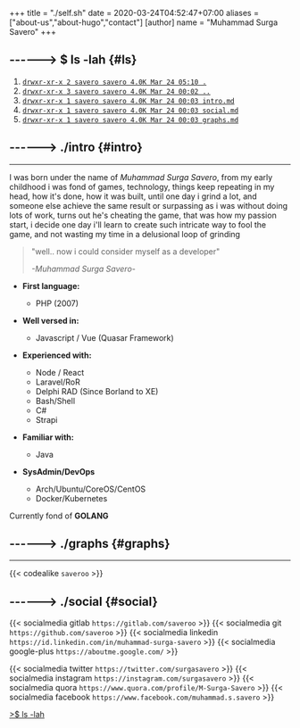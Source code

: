 +++
title = "./self.sh"
date = 2020-03-24T04:52:47+07:00
aliases = ["about-us","about-hugo","contact"]
[author]
name = "Muhammad Surga Savero"
+++

------> $ ls -lah {#ls}
---
1. [`drwxr-xr-x 2 savero savero 4.0K Mar 24 05:10 .`](../)  
2. [`drwxr-xr-x 3 savero savero 4.0K Mar 24 00:02 ..`]()  
3. [`drwxr-xr-x 1 savero savero 4.0K Mar 24 00:03 intro.md`](#intro)  
4. [`drwxr-xr-x 1 savero savero 4.0K Mar 24 00:03 social.md`](#social)  
5. [`drwxr-xr-x 1 savero savero 4.0K Mar 24 00:03 graphs.md`](#graphs)  

------> ./intro {#intro}
---
---
I was born under the name of *Muhammad Surga Savero*, 
from my early childhood i was fond of games, technology,
things keep repeating in my head, how it's done, how it was built,
until one day i grind a lot, and someone else achieve the same result or surpassing as i was without doing lots of work,
turns out he's cheating the game, that was how my passion start, i decide one day i'll learn
to create such intricate way to fool the game, and not wasting my time in a delusional loop of grinding

> "well.. now i could consider myself as a developer"
>
> _-Muhammad Surga Savero-_

- **First language:**
    - PHP (2007)
- **Well versed in:**
    - Javascript / Vue (Quasar Framework)
- **Experienced with:**
    - Node / React
    - Laravel/RoR
    - Delphi RAD (Since Borland to XE)
    - Bash/Shell
    - C#
    - Strapi
- **Familiar with:** 
    - Java

- **SysAdmin/DevOps**
    - Arch/Ubuntu/CoreOS/CentOS
    - Docker/Kubernetes

Currently fond of **GOLANG**

------> ./graphs {#graphs}
---
---
{{< codealike `saveroo` >}}  

------> ./social {#social}
---
{{< socialmedia gitlab `https://gitlab.com/saveroo` >}}
{{< socialmedia git `https://github.com/saveroo` >}}
{{< socialmedia linkedin `https://id.linkedin.com/in/muhammad-surga-savero` >}}
{{< socialmedia google-plus `https://aboutme.google.com/` >}}

{{< socialmedia twitter `https://twitter.com/surgasavero` >}}
{{< socialmedia instagram `https://instagram.com/surgasavero` >}}
{{< socialmedia quora `https://www.quora.com/profile/M-Surga-Savero` >}}
{{< socialmedia facebook `https://www.facebook.com/muhammad.s.savero` >}}  

[>$ ls -lah](#ls)  
